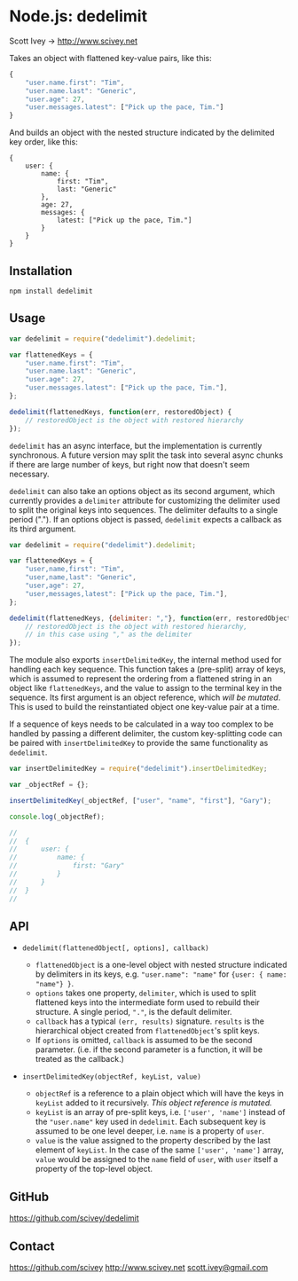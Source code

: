 
Node.js: dedelimit
=================
Scott Ivey -> http://www.scivey.net

Takes an object with flattened key-value pairs, like this:

```javascript
{
	"user.name.first": "Tim",
	"user.name.last": "Generic",
	"user.age": 27,
	"user.messages.latest": ["Pick up the pace, Tim."]
}
```

And builds an object with the nested structure indicated by the delimited key order, like this:

```
{
	user: {
		name: {
			first: "Tim",
			last: "Generic"
		},
		age: 27,
		messages: {
			latest: ["Pick up the pace, Tim."]
		}
	}
}
```


Installation
------------

    npm install dedelimit


Usage
------------
```javascript
var dedelimit = require("dedelimit").dedelimit;

var flattenedKeys = {
	"user.name.first": "Tim",
	"user.name.last": "Generic",
	"user.age": 27,
	"user.messages.latest": ["Pick up the pace, Tim."],
};

dedelimit(flattenedKeys, function(err, restoredObject) {
	// restoredObject is the object with restored hierarchy
});
```

`dedelimit` has an async interface, but the implementation is currently synchronous.  A future version may split the task into several async chunks if there are large number of keys, but right now that doesn't seem necessary.

`dedelimit` can also take an options object as its second argument, which currently provides a `delimiter` attribute for customizing the delimiter used to split the original keys into sequences.  The delimiter defaults to a single period (".").  If an options object is passed, `dedelimit` expects a callback as its third argument.

```javascript
var dedelimit = require("dedelimit").dedelimit;

var flattenedKeys = {
	"user,name,first": "Tim",
	"user,name,last": "Generic",
	"user,age": 27,
	"user,messages,latest": ["Pick up the pace, Tim."],
};

dedelimit(flattenedKeys, {delimiter: ","}, function(err, restoredObject) {
	// restoredObject is the object with restored hierarchy,
	// in this case using "," as the delimiter
});
```

The module also exports `insertDelimitedKey`, the internal method used for handling each key sequence.  This function takes a (pre-split) array of keys, which is assumed to represent the ordering from a flattened string in an object like `flattenedKeys`, and the value to assign to the terminal key in the sequence.  Its first argument is an object reference, which _will be mutated_.  This is used to build the reinstantiated object one key-value pair at a time.

If a sequence of keys needs to be calculated in a way too complex to be handled by passing a different delimiter, the custom key-splitting code can be paired with `insertDelimitedKey` to provide the same functionality as `dedelimit`.


```javascript
var insertDelimitedKey = require("dedelimit").insertDelimitedKey;

var _objectRef = {};

insertDelimitedKey(_objectRef, ["user", "name", "first"], "Gary");

console.log(_objectRef);

//
//	{
//		user: {
//			name: {
//				first: "Gary"
//			}
//		}
//	}
//

```


API
------------

- `dedelimit(flattenedObject[, options], callback)` 
	- `flattenedObject` is a one-level object with nested structure indicated by delimiters in its keys, e.g. `"user.name": "name"` for `{user: { name: "name"} }`.
	- `options` takes one property, `delimiter`, which is used to split flattened keys into the intermediate form used to rebuild their structure.  A single period, `"."`, is the default delimiter.
	- `callback` has a typical `(err, results)` signature.  `results` is the hierarchical object created from `flattenedObject`'s split keys.
	- If `options` is omitted, `callback` is assumed to be the second parameter.  (i.e. if the second parameter is a function, it will be treated as the callback.)

- `insertDelimitedKey(objectRef, keyList, value)`
	- `objectRef` is a reference to a plain object which will have the keys in `keyList` added to it recursively.  _This object reference is mutated._
	- `keyList` is an array of pre-split keys, i.e. `['user', 'name']` instead of the `"user.name"` key used in `dedelimit`.  Each subsequent key is assumed to be one level deeper, i.e. `name` is a property of `user`.
	- `value` is the value assigned to the property described by the last element of `keyList`.  In the case of the same `['user', 'name']` array, `value` would be assigned to the `name` field of `user`, with `user` itself a property of the top-level object.



GitHub
------------
https://github.com/scivey/dedelimit


Contact
------------
https://github.com/scivey
http://www.scivey.net
scott.ivey@gmail.com
